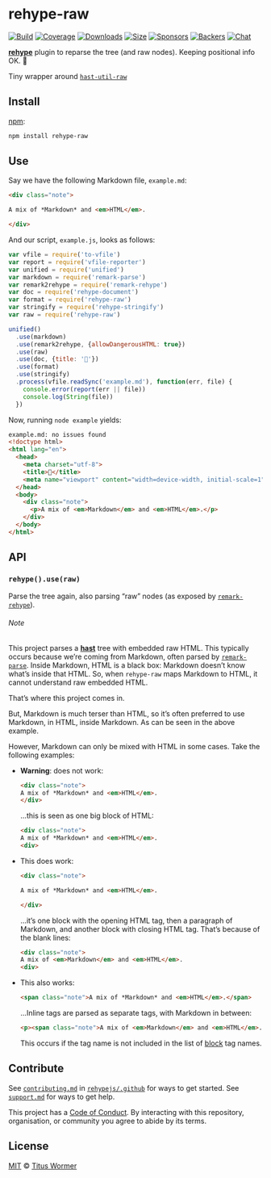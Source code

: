 # rehype-raw

[![Build][build-badge]][build]
[![Coverage][coverage-badge]][coverage]
[![Downloads][downloads-badge]][downloads]
[![Size][size-badge]][size]
[![Sponsors][sponsors-badge]][collective]
[![Backers][backers-badge]][collective]
[![Chat][chat-badge]][chat]

[**rehype**][rehype] plugin to reparse the tree (and raw nodes).
Keeping positional info OK.  🙌

Tiny wrapper around [`hast-util-raw`][raw]

## Install

[npm][]:

```sh
npm install rehype-raw
```

## Use

Say we have the following Markdown file, `example.md`:

```markdown
<div class="note">

A mix of *Markdown* and <em>HTML</em>.

</div>
```

And our script, `example.js`, looks as follows:

```js
var vfile = require('to-vfile')
var report = require('vfile-reporter')
var unified = require('unified')
var markdown = require('remark-parse')
var remark2rehype = require('remark-rehype')
var doc = require('rehype-document')
var format = require('rehype-raw')
var stringify = require('rehype-stringify')
var raw = require('rehype-raw')

unified()
  .use(markdown)
  .use(remark2rehype, {allowDangerousHTML: true})
  .use(raw)
  .use(doc, {title: '🙌'})
  .use(format)
  .use(stringify)
  .process(vfile.readSync('example.md'), function(err, file) {
    console.error(report(err || file))
    console.log(String(file))
  })
```

Now, running `node example` yields:

```html
example.md: no issues found
<!doctype html>
<html lang="en">
  <head>
    <meta charset="utf-8">
    <title>🙌</title>
    <meta name="viewport" content="width=device-width, initial-scale=1">
  </head>
  <body>
    <div class="note">
      <p>A mix of <em>Markdown</em> and <em>HTML</em>.</p>
    </div>
  </body>
</html>
```

## API

### `rehype().use(raw)`

Parse the tree again, also parsing “raw” nodes (as exposed by
[`remark-rehype`][remark-rehype]).

###### Note

This project parses a [**hast**][hast] tree with embedded raw HTML.
This typically occurs because we’re coming from Markdown, often parsed by
[`remark-parse`][remark-parse].
Inside Markdown, HTML is a black box: Markdown doesn’t know what’s inside that
HTML.
So, when `rehype-raw` maps Markdown to HTML, it cannot understand raw embedded
HTML.

That’s where this project comes in.

But, Markdown is much terser than HTML, so it’s often preferred to use Markdown,
in HTML, inside Markdown.
As can be seen in the above example.

However, Markdown can only be mixed with HTML in some cases.
Take the following examples:

*   **Warning**: does not work:

    ```markdown
    <div class="note">
    A mix of *Markdown* and <em>HTML</em>.
    </div>
    ```

    …this is seen as one big block of HTML:

    ```html
    <div class="note">
    A mix of *Markdown* and <em>HTML</em>.
    <div>
    ```

*   This does work:

    ```markdown
    <div class="note">

    A mix of *Markdown* and <em>HTML</em>.

    </div>
    ```

    …it’s one block with the opening HTML tag, then a paragraph of Markdown, and
    another block with closing HTML tag.
    That’s because of the blank lines:

    ```html
    <div class="note">
    A mix of <em>Markdown</em> and <em>HTML</em>.
    <div>
    ```

*   This also works:

    ```markdown
    <span class="note">A mix of *Markdown* and <em>HTML</em>.</span>
    ```

    …Inline tags are parsed as separate tags, with Markdown in between:

    ```html
    <p><span class="note">A mix of <em>Markdown</em> and <em>HTML</em>.</span></p>
    ```

    This occurs if the tag name is not included in the list of [block][] tag
    names.

## Contribute

See [`contributing.md`][contributing] in [`rehypejs/.github`][health] for ways
to get started.
See [`support.md`][support] for ways to get help.

This project has a [Code of Conduct][coc].
By interacting with this repository, organisation, or community you agree to
abide by its terms.

## License

[MIT][license] © [Titus Wormer][author]

<!-- Definitions -->

[build-badge]: https://img.shields.io/travis/rehypejs/rehype-raw.svg

[build]: https://travis-ci.org/rehypejs/rehype-raw

[coverage-badge]: https://img.shields.io/codecov/c/github/rehypejs/rehype-raw.svg

[coverage]: https://codecov.io/github/rehypejs/rehype-raw

[downloads-badge]: https://img.shields.io/npm/dm/rehype-raw.svg

[downloads]: https://www.npmjs.com/package/rehype-raw

[size-badge]: https://img.shields.io/bundlephobia/minzip/rehype-raw.svg

[size]: https://bundlephobia.com/result?p=rehype-raw

[sponsors-badge]: https://opencollective.com/unified/sponsors/badge.svg

[backers-badge]: https://opencollective.com/unified/backers/badge.svg

[collective]: https://opencollective.com/unified

[chat-badge]: https://img.shields.io/badge/join%20the%20community-on%20spectrum-7b16ff.svg

[chat]: https://spectrum.chat/unified/rehype

[npm]: https://docs.npmjs.com/cli/install

[health]: https://github.com/rehypejs/.github

[contributing]: https://github.com/rehypejs/.github/blob/master/contributing.md

[support]: https://github.com/rehypejs/.github/blob/master/support.md

[coc]: https://github.com/rehypejs/.github/blob/master/code-of-conduct.md

[license]: license

[author]: https://wooorm.com

[rehype]: https://github.com/rehypejs/rehype

[hast]: https://github.com/syntax-tree/hast

[raw]: https://github.com/syntax-tree/hast-util-raw

[remark-parse]: https://github.com/remarkjs/remark/blob/master/packages/remark-parse

[remark-rehype]: https://github.com/remarkjs/remark-rehype

[block]: https://github.com/remarkjs/remark/blob/master/packages/remark-parse/lib/block-elements.js
